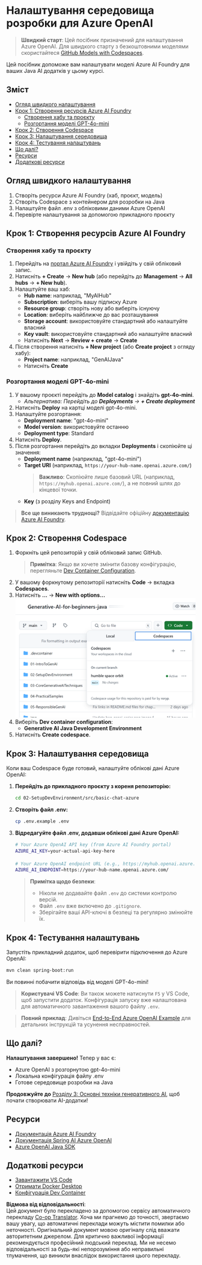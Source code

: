 <!--
CO_OP_TRANSLATOR_METADATA:
{
  "original_hash": "e00bbea0f95c611aa3bec676d23e8b43",
  "translation_date": "2025-07-21T21:07:23+00:00",
  "source_file": "02-SetupDevEnvironment/getting-started-azure-openai.md",
  "language_code": "uk"
}
-->
# Налаштування середовища розробки для Azure OpenAI

> **Швидкий старт**: Цей посібник призначений для налаштування Azure OpenAI. Для швидкого старту з безкоштовними моделями скористайтеся [GitHub Models with Codespaces](./README.md#quick-start-cloud).

Цей посібник допоможе вам налаштувати моделі Azure AI Foundry для ваших Java AI додатків у цьому курсі.

## Зміст

- [Огляд швидкого налаштування](../../../02-SetupDevEnvironment)
- [Крок 1: Створення ресурсів Azure AI Foundry](../../../02-SetupDevEnvironment)
  - [Створення хабу та проєкту](../../../02-SetupDevEnvironment)
  - [Розгортання моделі GPT-4o-mini](../../../02-SetupDevEnvironment)
- [Крок 2: Створення Codespace](../../../02-SetupDevEnvironment)
- [Крок 3: Налаштування середовища](../../../02-SetupDevEnvironment)
- [Крок 4: Тестування налаштувань](../../../02-SetupDevEnvironment)
- [Що далі?](../../../02-SetupDevEnvironment)
- [Ресурси](../../../02-SetupDevEnvironment)
- [Додаткові ресурси](../../../02-SetupDevEnvironment)

## Огляд швидкого налаштування

1. Створіть ресурси Azure AI Foundry (хаб, проєкт, модель)
2. Створіть Codespace з контейнером для розробки на Java
3. Налаштуйте файл .env з обліковими даними Azure OpenAI
4. Перевірте налаштування за допомогою прикладного проєкту

## Крок 1: Створення ресурсів Azure AI Foundry

### Створення хабу та проєкту

1. Перейдіть на [портал Azure AI Foundry](https://ai.azure.com/) і увійдіть у свій обліковий запис.
2. Натисніть **+ Create** → **New hub** (або перейдіть до **Management** → **All hubs** → **+ New hub**).
3. Налаштуйте ваш хаб:
   - **Hub name**: наприклад, "MyAIHub"
   - **Subscription**: виберіть вашу підписку Azure
   - **Resource group**: створіть нову або виберіть існуючу
   - **Location**: виберіть найближче до вас розташування
   - **Storage account**: використовуйте стандартний або налаштуйте власний
   - **Key vault**: використовуйте стандартний або налаштуйте власний
   - Натисніть **Next** → **Review + create** → **Create**
4. Після створення натисніть **+ New project** (або **Create project** з огляду хабу):
   - **Project name**: наприклад, "GenAIJava"
   - Натисніть **Create**

### Розгортання моделі GPT-4o-mini

1. У вашому проєкті перейдіть до **Model catalog** і знайдіть **gpt-4o-mini**.
   - *Альтернатива: Перейдіть до **Deployments** → **+ Create deployment***
2. Натисніть **Deploy** на картці моделі gpt-4o-mini.
3. Налаштуйте розгортання:
   - **Deployment name**: "gpt-4o-mini"
   - **Model version**: використовуйте останню
   - **Deployment type**: Standard
4. Натисніть **Deploy**.
5. Після розгортання перейдіть до вкладки **Deployments** і скопіюйте ці значення:
   - **Deployment name** (наприклад, "gpt-4o-mini")
   - **Target URI** (наприклад, `https://your-hub-name.openai.azure.com/`)  
      > **Важливо**: Скопіюйте лише базовий URL (наприклад, `https://myhub.openai.azure.com/`), а не повний шлях до кінцевої точки.
   - **Key** (з розділу Keys and Endpoint)

> **Все ще виникають труднощі?** Відвідайте офіційну [документацію Azure AI Foundry](https://learn.microsoft.com/azure/ai-foundry/how-to/create-projects?tabs=ai-foundry&pivots=hub-project).

## Крок 2: Створення Codespace

1. Форкніть цей репозиторій у свій обліковий запис GitHub.
   > **Примітка**: Якщо ви хочете змінити базову конфігурацію, перегляньте [Dev Container Configuration](../../../.devcontainer/devcontainer.json).
2. У вашому форкнутому репозиторії натисніть **Code** → вкладка **Codespaces**.
3. Натисніть **...** → **New with options...**  
![створення Codespace з опціями](../../../translated_images/codespaces.9945ded8ceb431a58e8bee7f212e8c62b55733b7e302fd58194fadc95472fa3c.uk.png)
4. Виберіть **Dev container configuration**: 
   - **Generative AI Java Development Environment**
5. Натисніть **Create codespace**.

## Крок 3: Налаштування середовища

Коли ваш Codespace буде готовий, налаштуйте облікові дані Azure OpenAI:

1. **Перейдіть до прикладного проєкту з кореня репозиторію:**
   ```bash
   cd 02-SetupDevEnvironment/src/basic-chat-azure
   ```

2. **Створіть файл .env:**
   ```bash
   cp .env.example .env
   ```

3. **Відредагуйте файл .env, додавши облікові дані Azure OpenAI:**
   ```bash
   # Your Azure OpenAI API key (from Azure AI Foundry portal)
   AZURE_AI_KEY=your-actual-api-key-here
   
   # Your Azure OpenAI endpoint URL (e.g., https://myhub.openai.azure.com/)
   AZURE_AI_ENDPOINT=https://your-hub-name.openai.azure.com/
   ```

   > **Примітка щодо безпеки**: 
   > - Ніколи не додавайте файл `.env` до системи контролю версій.
   > - Файл `.env` вже включено до `.gitignore`.
   > - Зберігайте ваші API-ключі в безпеці та регулярно змінюйте їх.

## Крок 4: Тестування налаштувань

Запустіть прикладний додаток, щоб перевірити підключення до Azure OpenAI:

```bash
mvn clean spring-boot:run
```

Ви повинні побачити відповідь від моделі GPT-4o-mini!

> **Користувачі VS Code**: Ви також можете натиснути `F5` у VS Code, щоб запустити додаток. Конфігурація запуску вже налаштована для автоматичного завантаження вашого файлу `.env`.

> **Повний приклад**: Дивіться [End-to-End Azure OpenAI Example](./src/basic-chat-azure/README.md) для детальних інструкцій та усунення несправностей.

## Що далі?

**Налаштування завершено!** Тепер у вас є:
- Azure OpenAI з розгорнутою gpt-4o-mini
- Локальна конфігурація файлу .env
- Готове середовище розробки на Java

**Продовжуйте до** [Розділу 3: Основні техніки генеративного AI](../03-CoreGenerativeAITechniques/README.md), щоб почати створювати AI-додатки!

## Ресурси

- [Документація Azure AI Foundry](https://learn.microsoft.com/azure/ai-services/)
- [Документація Spring AI Azure OpenAI](https://docs.spring.io/spring-ai/reference/api/clients/azure-openai-chat.html)
- [Azure OpenAI Java SDK](https://learn.microsoft.com/java/api/overview/azure/ai-openai-readme)

## Додаткові ресурси

- [Завантажити VS Code](https://code.visualstudio.com/Download)
- [Отримати Docker Desktop](https://www.docker.com/products/docker-desktop)
- [Конфігурація Dev Container](../../../.devcontainer/devcontainer.json)

**Відмова від відповідальності**:  
Цей документ було перекладено за допомогою сервісу автоматичного перекладу [Co-op Translator](https://github.com/Azure/co-op-translator). Хоча ми прагнемо до точності, звертаємо вашу увагу, що автоматичні переклади можуть містити помилки або неточності. Оригінальний документ мовою оригіналу слід вважати авторитетним джерелом. Для критично важливої інформації рекомендується професійний людський переклад. Ми не несемо відповідальності за будь-які непорозуміння або неправильні тлумачення, що виникли внаслідок використання цього перекладу.